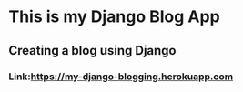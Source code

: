 # This is my Django Blog App

## Creating a blog using Django
### Link:https://my-django-blogging.herokuapp.com